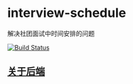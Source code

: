 # interview-schedule
解决社团面试中时间安排的问题

[![Build Status](https://travis-ci.com/fky2015/interview-schedule.svg?token=DUER3e9xEqspYY4ypqtp&branch=master)](https://travis-ci.com/fky2015/interview-schedule)

## [关于后端](schedule_backend/README.md)